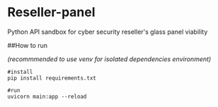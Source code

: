 # Reseller-panel
Python API sandbox for cyber security reseller's glass panel viability


##How to run

_(recommmended to use venv for isolated dependencies environment)_
```
#install
pip install requirements.txt

#run
uvicorn main:app --reload

```